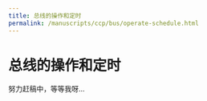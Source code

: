 ```yaml
---
title: 总线的操作和定时
permalink: /manuscripts/ccp/bus/operate-schedule.html
---
```


# 总线的操作和定时

努力赶稿中，等等我呀...
